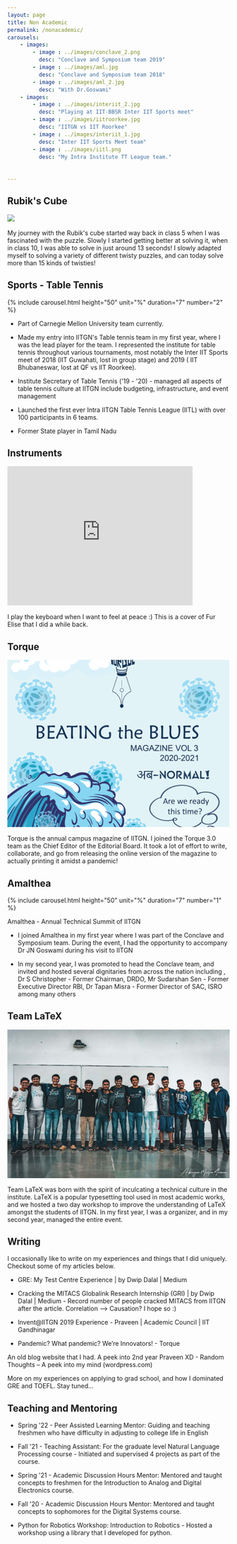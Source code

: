 ```yaml
---
layout: page
title: Non Academic
permalink: /nonacademic/
carousels:
    - images:
        - image : ../images/conclave_2.png
          desc: "Conclave and Symposium team 2019"
        - image : ../images/aml.jpg
          desc: "Conclave and Symposium team 2018"
        - image : ../images/aml_2.jpg
          desc: "With Dr.Goswami"
    - images:
        - image : ../images/interiit_2.jpg
          desc: "Playing at IIT-BBSR Inter IIT Sports meet"
        - image : ../images/iitroorkee.jpg
          desc: "IITGN vs IIT Roorkee"
        - image : ../images/interiit_1.jpg
          desc: "Inter IIT Sports Meet team"
        - image : ../images/iitl.png
          desc: "My Intra Institute TT League team."
        
        
---
```



## Rubik's Cube

![](../images/rubiks.gif)

My journey with the Rubik's cube started way back in class 5 when I was fascinated with the puzzle. Slowly I started getting better at solving it, when in class 10, I was able to solve in just around 13 seconds! I slowly adapted myself to solving a variety of different twisty puzzles, and can today solve more than 15 kinds of twisties!

## Sports - Table Tennis

{% include carousel.html height="50" unit="%" duration="7" number="2" %}

- Part of Carnegie Mellon University team currently.

- Made my entry into IITGN's Table tennis team in my first year, where I was the lead player for the team. I represented the institute for table tennis throughout various tournaments, most notably the Inter IIT Sports meet of 2018 (IIT Guwahati, lost in group stage) and 2019 ( IIT Bhubaneswar, lost at QF vs IIT Roorkee).

- Institute Secretary of Table Tennis ('19 - '20) - managed all aspects of table tennis culture at IITGN include budgeting, infrastructure, and event management

- Launched the first ever Intra IITGN Table Tennis League (IITL)  with over 100 participants in 6 teams. 

- Former State player in Tamil Nadu


## Instruments

<iframe width="420" height="315" src="http://www.youtube.com/embed/hccr3vX6kyw" frameborder="0" allowfullscreen></iframe>

I play the keyboard when I want to feel at peace :) This is a cover of Fur Elise that I did a while back.

## Torque

![](../images/torque.png)

Torque is the annual campus magazine of IITGN. I joined the Torque 3.0 team as the Chief Editor of the Editorial Board. It took a lot of effort to write, collaborate, and go from releasing the online version of the magazine to actually printing it amidst a pandemic!


## Amalthea

{% include carousel.html height="50" unit="%" duration="7" number="1" %}

Amalthea - Annual Technical Summit of IITGN

- I joined Amalthea in my first year where I was part of the Conclave and Symposium team. During the event, I had the opportunity to accompany Dr JN Goswami during his visit to IITGN

- In my second year, I was promoted to head the Conclave team, and invited and hosted several dignitaries from across the nation including , Dr S Christopher - Former Chairman, DRDO, Mr Sudarshan Sen - Former Executive Director RBI, Dr Tapan Misra - Former Director of SAC, ISRO among many others

## Team LaTeX

![](../images/latex_2.jpg)

Team LaTeX was born with the spirit of inculcating a technical culture in the institute.  LaTeX is a popular typesetting tool used in most academic works, and we hosted a two day workshop to improve the understanding of LaTeX amongst the students of IITGN. In my first year, I was a organizer, and in my second year, managed the entire event.





## Writing

I occasionally like to write on my experiences and things that I did uniquely. Checkout some of my articles below.

- GRE: My Test Centre Experience | by Dwip Dalal | Medium 

- Cracking the MITACS Globalink Research Internship (GRI) | by Dwip Dalal | Medium  - Record number of people cracked MITACS from IITGN after the article. Correlation --> Causation? I hope so :)

- Invent@IITGN 2019 Experience - Praveen | Academic Council | IIT Gandhinagar 

- Pandemic? What pandemic? We’re Innovators! - Torque 

An old blog website that I had. A peek into 2nd year Praveen XD - Random Thoughts – A peek into my mind (wordpress.com) 

More on my experiences on applying to grad school, and how I dominated GRE and TOEFL. Stay tuned...

## Teaching and Mentoring

- Spring '22 - Peer Assisted Learning Mentor: Guiding and teaching freshmen who have difficulty in adjusting to college life in English

- Fall '21 - Teaching Assistant: For the graduate level Natural Language Processing course - Initiated and supervised 4 projects as part of the course.

- Spring '21 - Academic Discussion Hours Mentor: Mentored and taught concepts to freshmen for the Introduction to Analog and Digital Electronics course.

- Fall '20 - Academic Discussion Hours Mentor: Mentored and taught concepts to sophomores for the Digital Systems course.

- Python for Robotics Workshop: Introduction to Robotics -  Hosted a workshop using a library that I developed for python.
